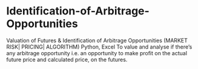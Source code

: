 # Identification-of-Arbitrage-Opportunities
Valuation of Futures &amp; Identification of Arbitrage Opportunities (MARKET RISK| PRICING| ALGORITHM) Python, Excel
To value and analyse if there’s any arbitrage opportunity i.e. an opportunity to
make profit on the actual future price and calculated price, on the futures.
